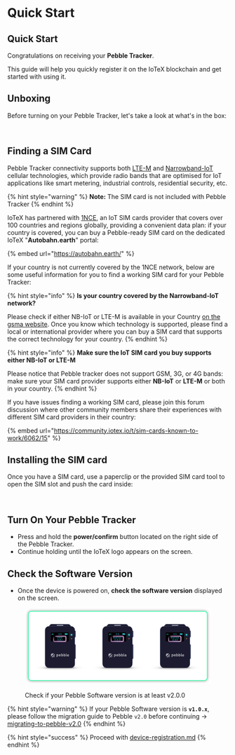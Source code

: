 # Quick Start

## Quick Start

Congratulations on receiving your **Pebble Tracker**.

This guide will help you quickly register it on the IoTeX blockchain and get started with using it.

## Unboxing

Before turning on your Pebble Tracker, let's take a look at what's in the box:

<figure><img src="https://github.com/iotexproject/iotex-docs-gitbook/raw/master/.gitbook/assets/image.jpg" alt=""><figcaption></figcaption></figure>

## Finding a SIM Card

Pebble Tracker connectivity supports both [LTE-M](https://en.wikipedia.org/wiki/LTE-M) and [Narrowband-IoT](https://en.wikipedia.org/wiki/Narrowband_IoT) cellular technologies, which provide radio bands that are optimised for IoT applications like smart metering, industrial controls, residential security, etc.

{% hint style="warning" %}
**Note:** The SIM card is not included with Pebble Tracker
{% endhint %}

IoTeX has partnered with [1NCE](https://1nce.com/), an IoT SIM cards provider that covers over 100 countries and regions globally, providing a convenient data plan: if your country is covered, you can buy a Pebble-ready SIM card on the dedicated IoTeX "**Autobahn.earth**" portal:

{% embed url="https://autobahn.earth/" %}

If your country is not currently covered by the 1NCE network, below are some useful information for you to find a working SIM card for your Pebble Tracker:

{% hint style="info" %}
**Is your country covered by the Narrowband-IoT network?**

Please check if either NB-IoT or LTE-M is available in your Country [on the gsma website](https://www.gsma.com/iot/deployment-map/).  Once you know which technology is supported, please find a local or international provider where you can buy a SIM card that supports the correct technology for your country.
{% endhint %}

{% hint style="info" %}
**Make sure the IoT SIM card you buy supports either NB-IoT or LTE-M**

Please notice that Pebble tracker does not support GSM, 3G, or 4G bands:\
make sure your SIM card provider supports either **NB-IoT** or **LTE-M** or both in your country.
{% endhint %}

If you have issues finding a working SIM card, please join this forum discussion where other community members share their experiences with different SIM card providers in their country:

{% embed url="https://community.iotex.io/t/sim-cards-known-to-work/6062/15" %}

## Installing the SIM card

Once you have a SIM card, use a paperclip or the provided SIM card tool to open the SIM slot and push the card inside:

<figure><img src="https://github.com/iotexproject/iotex-docs-gitbook/raw/master/.gitbook/assets/simcard.jpg" alt=""><figcaption></figcaption></figure>

## Turn On Your Pebble Tracker

* Press and hold the **power/confirm** button located on the right side of the Pebble Tracker.&#x20;
* Continue holding until the IoTeX logo appears on the screen.

## Check the Software Version

* Once the device is powered on, **check the software version** displayed on the screen.

<figure><img src="../../../.gitbook/assets/image (128).png" alt=""><figcaption><p>Check if your Pebble Software version is at least v2.0.0</p></figcaption></figure>

{% hint style="warning" %}
If your Pebble Software version is **`v1.0.x`**, please follow the migration guide to Pebble `v2.0` before continuing → [migrating-to-pebble-v2.0](migrating-to-pebble-v2.0/ "mention")&#x20;
{% endhint %}

{% hint style="success" %}
Proceed with [device-registration.md](device-registration.md "mention")
{% endhint %}
